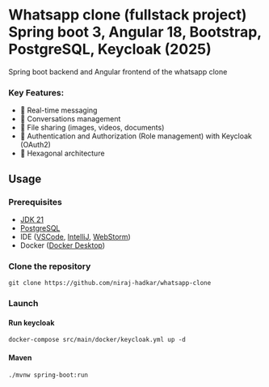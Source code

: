 # Whatsapp clone (fullstack project) Spring boot 3, Angular 18, Bootstrap, PostgreSQL, Keycloak (2025)

Spring boot backend and Angular frontend of the whatsapp clone

### Key Features:
- 💬 Real-time messaging
- 👥 Conversations management
- 📁 File sharing (images, videos, documents)
- 🔐 Authentication and Authorization (Role management) with Keycloak (OAuth2)
- 🏢 Hexagonal architecture

## Usage
### Prerequisites
- [JDK 21](https://adoptium.net/temurin/releases/)
- [PostgreSQL](https://www.postgresql.org/download/)
- IDE ([VSCode](https://code.visualstudio.com/download), [IntelliJ](https://www.jetbrains.com/idea/download/), [WebStorm](https://www.jetbrains.com/webstorm/download/))
- Docker ([Docker Desktop](https://docs.docker.com/engine/install/))

### Clone the repository
``git clone https://github.com/niraj-hadkar/whatsapp-clone``

### Launch

#### Run keycloak
``docker-compose src/main/docker/keycloak.yml up -d``

#### Maven
``./mvnw spring-boot:run``
